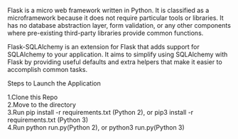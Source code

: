 Flask is a micro web framework written in Python. It is classified as a microframework because it does not require particular tools or libraries. It has no database abstraction layer, form validation, or any other components where pre-existing third-party libraries provide common functions.

Flask-SQLAlchemy is an extension for Flask that adds support for SQLAlchemy to your application. It aims to simplify using SQLAlchemy with Flask by providing useful defaults and extra helpers that make it easier to accomplish common tasks.

Steps to Launch the Application

1.Clone this Repo <br />
2.Move to the directory <br />
3.Run pip install -r requirements.txt (Python 2), or pip3 install -r requirements.txt (Python 3) <br />
4.Run python run.py(Python 2), or python3 run.py(Python 3) <br />
